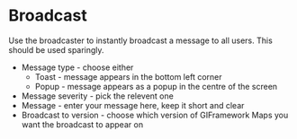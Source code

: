 # Broadcast

Use the broadcaster to instantly broadcast a message to all users. This should be used sparingly.

- Message type - choose either 
	- Toast - message appears in the bottom left corner 
	- Popup - message appears as a popup in the centre of the screen
- Message severity - pick the relevent one
- Message - enter your message here, keep it short and clear
- Broadcast to version - choose which version of GIFramework Maps you want the broadcast to appear on
